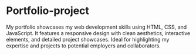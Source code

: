# Portfolio-project
My portfolio showcases my web development skills using HTML, CSS, and JavaScript. It features a responsive design with clean aesthetics, interactive elements, and detailed project showcases. Ideal for highlighting my expertise and projects to potential employers and collaborators.
